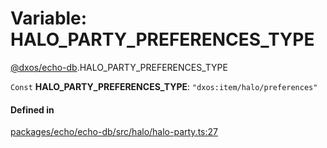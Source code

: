 # Variable: HALO\_PARTY\_PREFERENCES\_TYPE

[@dxos/echo-db](../modules/dxos_echo_db.md).HALO_PARTY_PREFERENCES_TYPE

 `Const` **HALO\_PARTY\_PREFERENCES\_TYPE**: ``"dxos:item/halo/preferences"``

#### Defined in

[packages/echo/echo-db/src/halo/halo-party.ts:27](https://github.com/dxos/dxos/blob/main/packages/echo/echo-db/src/halo/halo-party.ts#L27)
